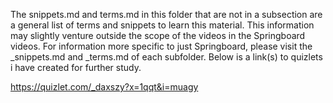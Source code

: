 The snippets.md and terms.md in this folder that are not in a subsection are a general list of terms and snippets to learn this material. This information may slightly venture outside the scope of the videos in the Springboard videos. For information more specific to just Springboard, please visit the _snippets.md and _terms.md of each subfolder. Below is a link(s) to quizlets i have created for further study. 

https://quizlet.com/_daxszy?x=1qqt&i=muagy